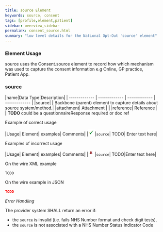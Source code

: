 ```yaml
---
title: source Element
keywords: source, consent
tags: [profile,element,patient]
sidebar: overview_sidebar
permalink: consent_source.html
summary: "low level details for the National Opt-Out 'source' element"
---
```


### Element Usage ###

source uses the Consent.source element to record how which mechanism was used to capture the consent information e.g Online, GP practice, Patient App.

### source ###

|name|Data Type|Description|
| ------------- | ------------- | ------------- | ------------- |
|source|  | Backbone (parent) element to capture details about source system/method.|
|attachment| Attachment | |
|reference| Reference | |  **TODO** could be a questionnaireResponse required or doc ref

Example of correct usage

|Usage| Element| examples| Comments|
|![Tick](images/tick.png)|`source`| TODO| Enter text here|

Examples of incorrect usage

|Usage| Element| examples| Comments|
|![Cross](images/cross.png)|`source`| TODO|Enter text here|


On the wire XML example

```xml
TODO
```

On the wire example in JSON

```json
TODO
```

*Error Handling*

The provider system SHALL return an error if:

- the `source` is invalid (i.e. fails NHS Number format and check digit tests).
- the `source` is not associated with a NHS Number Status Indicator Code




